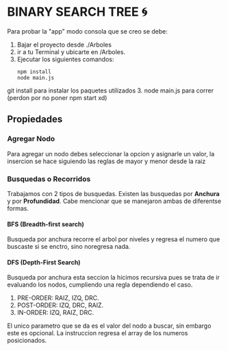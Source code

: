 # BINARY SEARCH TREE :cyclone:
Para probar la "app" modo consola que se creo se debe:
  1. Bajar el proyecto desde ./Arboles
  2. ir a tu Terminal y ubicarte en /Arboles.
  3. Ejecutar los siguientes comandos:
     ```
     npm install  
     node main.js
  git install   para instalar los paquetes utilizados
  3. node main.js   para correr (perdon por no poner npm start xd)
  
  ## Propiedades
 
 ### Agregar Nodo
 Para agregar un nodo debes seleccionar la opcion y asignarle un valor, la insercion se hace siguiendo las reglas de mayor y menor desde la raiz
 
 ### Busquedas o Recorridos
 Trabajamos con 2 tipos de busquedas. Existen las busquedas por **Anchura** y por **Profundidad**.
 Cabe mencionar que se manejaron ambas de diferentse formas.
 
 #### BFS (Breadth-first search)
 Busqueda por anchura recorre el arbol por niveles y regresa el numero que buscaste si se enctro, sino noregresa nada.
 
 #### DFS (Depth-First Search)
 
 Busqueda por anchura esta seccion la hicimos recursiva pues se trata de ir evaluando los nodos, cumpliendo una regla dependiendo el caso.
  
  1. PRE-ORDER: RAIZ, IZQ, DRC.
  2. POST-ORDER: IZQ, DRC, RAIZ.
  3. IN-ORDER: IZQ, RAIZ, DRC.
  
 El unico parametro que se da es el valor del nodo a buscar, sin embargo este es opcional.
 La instruccion regresa el array de los numeros posicionados.
  
  
